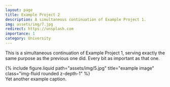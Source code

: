```yaml
---
layout: page
title: Example Project 2
description: A simultaneous continuation of Example Project 1.
img: assets/img/7.jpg
redirect: https://unsplash.com
importance: 1
category: University
---
```


This is a simultaneous continuation of Example Project 1, serving exactly the same purpose as the previous one did. Every bit as important as that one.

<div class="row">
    <div class="col-sm mt-3 mt-md-0">
        {% include figure.liquid path="assets/img/5.jpg" title="example image" class="img-fluid rounded z-depth-1" %}
    </div>
</div>
<div class="caption">
    Yet another example caption.
</div>
